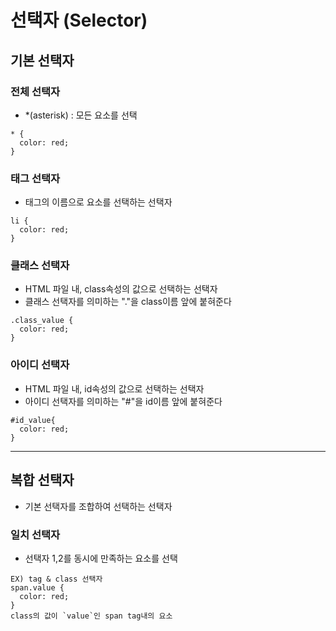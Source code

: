 # 선택자 (Selector)

## 기본 선택자

### 전체 선택자

- *(asterisk) : 모든 요소를 선택

```
* {
  color: red;
}
```

### 태그 선택자

- 태그의 이름으로 요소를 선택하는 선택자

```
li {
  color: red;
}
```

### 클래스 선택자

- HTML 파일 내, class속성의 값으로 선택하는 선택자
- 클래스 선택자를 의미하는 "."을 class이름 앞에 붙혀준다

```
.class_value {
  color: red;
}
```

### 아이디 선택자

- HTML 파일 내, id속성의 값으로 선택하는 선택자
- 아이디 선택자를 의미하는 "#"을 id이름 앞에 붙혀준다

```
#id_value{
  color: red;
}

```

---

## 복합 선택자
- 기본 선택자를 조합하여 선택하는 선택자

### 일치 선택자
- 선택자 1,2를 동시에 만족하는 요소를 선택

```
EX) tag & class 선택자
span.value {
  color: red;
}
class의 값이 `value`인 span tag내의 요소
```